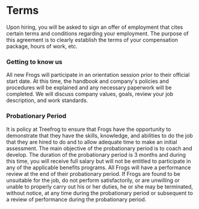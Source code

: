 # Terms

Upon hiring, you will be asked to sign an offer of employment that cites certain terms and conditions regarding your employment. The purpose of this agreement is to clearly establish the terms of your compensation package, hours of work, etc.

### Getting to know us

All new Frogs will participate in an orientation session prior to their official start date. At this time, the handbook and company's policies and procedures will be explained and any necessary paperwork will be completed. We will discuss company values, goals, review your job description, and work standards.

### Probationary Period

It is policy at Treefrog to ensure that Frogs have the opportunity to demonstrate that they have the skills, knowledge, and abilities to do the job that they are hired to do and to allow adequate time to make an initial assessment. The main objective of the probationary period is to coach and develop. The duration of the probationary period is 3 months and during this time, you will receive full salary but will not be entitled to participate in any of the applicable benefits programs. All Frogs will have a performance review at the end of their probationary period. If Frogs are found to be unsuitable for the job, do not perform satisfactorily, or are unwilling or unable to properly carry out his or her duties, he or she may be terminated, without notice, at any time during the probationary period or subsequent to a review of performance during the probationary period.

